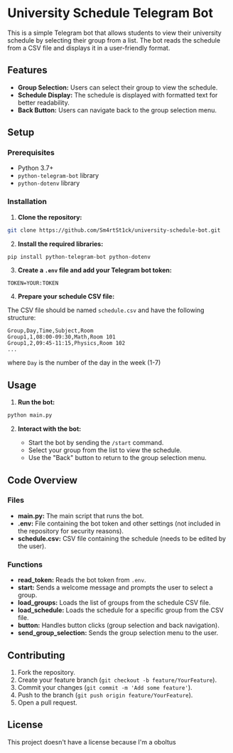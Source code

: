 # University Schedule Telegram Bot

This is a simple Telegram bot that allows students to view their university schedule by selecting their group from a list. The bot reads the schedule from a CSV file and displays it in a user-friendly format.

## Features

- **Group Selection:** Users can select their group to view the schedule.
- **Schedule Display:** The schedule is displayed with formatted text for better readability.
- **Back Button:** Users can navigate back to the group selection menu.

## Setup

### Prerequisites

- Python 3.7+
- `python-telegram-bot` library
- `python-dotenv` library

### Installation

1. **Clone the repository:**
```sh
git clone https://github.com/Sm4rtSt1ck/university-schedule-bot.git
```

2. **Install the required libraries:**

```sh
pip install python-telegram-bot python-dotenv
```

3. **Create a `.env` file and add your Telegram bot token:**

```plaintext
TOKEN=YOUR:TOKEN
```

4. **Prepare your schedule CSV file:**

The CSV file should be named `schedule.csv` and have the following structure:

```csv
Group,Day,Time,Subject,Room
Group1,1,08:00-09:30,Math,Room 101
Group1,2,09:45-11:15,Physics,Room 102
...
```
where `Day` is the number of the day in the week (1-7)

## Usage

1. **Run the bot:**

```sh
python main.py
```

2. **Interact with the bot:**

    - Start the bot by sending the `/start` command.
    - Select your group from the list to view the schedule.
    - Use the "Back" button to return to the group selection menu.

## Code Overview

### Files

- **main.py:** The main script that runs the bot.
- **.env:** File containing the bot token and other settings (not included in the repository for security reasons).
- **schedule.csv:** CSV file containing the schedule (needs to be edited by the user).

### Functions

- **read_token:** Reads the bot token from `.env`.
- **start:** Sends a welcome message and prompts the user to select a group.
- **load_groups:** Loads the list of groups from the schedule CSV file.
- **load_schedule:** Loads the schedule for a specific group from the CSV file.
- **button:** Handles button clicks (group selection and back navigation).
- **send_group_selection:** Sends the group selection menu to the user.

## Contributing

1. Fork the repository.
2. Create your feature branch (`git checkout -b feature/YourFeature`).
3. Commit your changes (`git commit -m 'Add some feature'`).
4. Push to the branch (`git push origin feature/YourFeature`).
5. Open a pull request.

## License

This project doesn't have a license because I'm a oboltus

